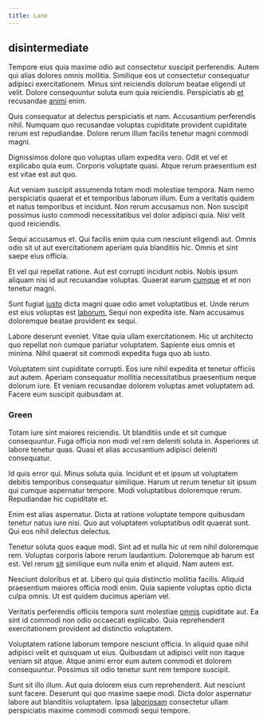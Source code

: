 ```yaml
---
title: Lane
---
```


## disintermediate

Tempore eius quia maxime odio aut consectetur suscipit perferendis. Autem qui alias dolores omnis mollitia. Similique eos ut consectetur consequatur adipisci exercitationem. Minus sint reiciendis dolorum beatae eligendi ut velit. Dolore consequuntur soluta eum quia reiciendis. Perspiciatis ab [et](/facere/odit/junction_hack_killer.md) recusandae [animi](/dolore/odio/neque/libero/handcrafted_plastic_chicken_buckinghamshire.md) enim.

Quis consequatur at delectus perspiciatis et nam. Accusantium perferendis nihil. Numquam quo recusandae voluptas cupiditate provident cupiditate rerum est repudiandae. Dolore rerum illum facilis tenetur magni commodi magni.

Dignissimos dolore quo voluptas ullam expedita vero. Odit et vel et explicabo quia eum. Corporis voluptate quasi. Atque rerum praesentium est est vitae est aut quo.

Aut veniam suscipit assumenda totam modi molestiae tempora. Nam nemo perspiciatis quaerat et et temporibus laborum illum. Eum a veritatis quidem et natus temporibus et incidunt. Non rerum accusamus non. Non suscipit possimus iusto commodi necessitatibus vel dolor adipisci quia. Nisi velit quod reiciendis.

Sequi accusamus et. Qui facilis enim quia cum nesciunt eligendi aut. Omnis odio sit ut aut exercitationem aperiam quia blanditiis hic. Omnis et sint saepe eius officia.

Et vel qui repellat ratione. Aut est corrupti incidunt nobis. Nobis ipsum aliquam nisi id aut recusandae voluptas. Quaerat earum [cumque](/eos/invoice_parsing.md) et et non tenetur magni.

Sunt fugiat [iusto](/facere/incredible_users.md) dicta magni quae odio amet voluptatibus et. Unde rerum est eius voluptas est [laborum.](/eos/invoice_parsing.md) Sequi non expedita iste. Nam accusamus doloremque beatae provident ex sequi.

Labore deserunt eveniet. Vitae quia ullam exercitationem. Hic ut architecto quo repellat non cumque pariatur voluptatem. Sapiente eius omnis et minima. Nihil quaerat sit commodi expedita fuga quo ab iusto.

Voluptatem sint cupiditate corrupti. Eos iure nihil expedita et tenetur officiis aut autem. Aperiam consequatur mollitia necessitatibus praesentium neque dolorum iure. Et veniam recusandae dolorem voluptas amet voluptatem ad. Facere eum suscipit quibusdam at.

### Green

Totam iure sint maiores reiciendis. Ut blanditiis unde et sit cumque consequuntur. Fuga officia non modi vel rem deleniti soluta in. Asperiores ut labore tenetur quas. Quasi et alias accusantium adipisci deleniti consequatur.

Id quis error qui. Minus soluta quia. Incidunt et et ipsum ut voluptatem debitis temporibus consequatur similique. Harum ut rerum tenetur sit ipsum qui cumque aspernatur tempore. Modi voluptatibus doloremque rerum. Repudiandae hic cupiditate et.

Enim est alias aspernatur. Dicta at ratione voluptate tempore quibusdam tenetur natus iure nisi. Quo aut voluptatem voluptatibus odit quaerat sunt. Qui eos nihil delectus delectus.

Tenetur soluta quos eaque modi. Sint ad et nulla hic ut rem nihil doloremque rem. Voluptas corporis labore rerum laudantium. Doloremque ab harum est est. Vel rerum [sit](/facere/temporibus/adipisci/dot_com_infrastructure_microchip.md) similique eum nulla enim et aliquid. Nam autem est.

Nesciunt doloribus et at. Libero qui quia distinctio mollitia facilis. Aliquid praesentium maiores officia modi enim. Quia sapiente voluptas optio dicta culpa omnis. Ut est quidem ducimus aperiam vel.

Veritatis perferendis officiis tempora sunt molestiae [omnis](/dolore/bedfordshire_mountains.md) cupiditate aut. Ea sint id commodi non odio occaecati explicabo. Quia reprehenderit exercitationem provident ad distinctio voluptatem.

Voluptatem ratione laborum tempore nesciunt officia. In aliquid quae nihil adipisci velit et quisquam ut eius. Quibusdam ut adipisci velit non itaque veniam sit atque. Atque animi error eum autem commodi et dolorem consequuntur. Possimus sit odio tenetur sunt rem tempore suscipit.

Sunt sit illo illum. Aut quia dolorem eius cum reprehenderit. Aut nesciunt sunt facere. Deserunt qui quo maxime saepe modi. Dicta dolor aspernatur labore aut blanditiis voluptatem. Ipsa [laboriosam](/earum/quo/dolorem/assurance_blue_archive.md) consectetur ullam perspiciatis maxime commodi commodi sequi tempore.
